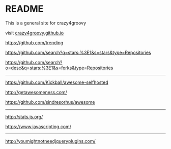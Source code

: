 # README

This is a general site for crazy4groovy

visit [crazy4groovy.github.io](crazy4groovy.github.io)

https://github.com/trending

https://github.com/search?q=stars:%3E1&s=stars&type=Repositories

https://github.com/search?o=desc&q=stars:%3E1&s=forks&type=Repositories

---

https://github.com/Kickball/awesome-selfhosted

http://getawesomeness.com/

https://github.com/sindresorhus/awesome

---

http://stats.js.org/

https://www.javascripting.com/

---

http://youmightnotneedjqueryplugins.com/
